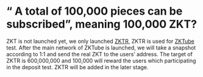 # “ A total of 100,000 pieces can be subscribed”, meaning 100,000 ZKT?

ZKT is not launched yet, we only launched [ZKTR](https://etherscan.io/token/0xc53d46fd66edeb5d6f36e53ba22eee4647e2cdb2?__cf_chl_captcha_tk__=pmd_27c0b838d6aab89d9ab747f4e09a1d8847539267-1628860150-0-gqNtZGzNAyKjcnBszQkO#balances), ZKTR is used for [ZKTube](https://zktube.io/) test. After the main network of ZKTube is launched, we will take a snapshot according to 1:1 and send the real ZKT to the users’ address. The target of ZKTR is 600,000,000 and 100,000 will reward the users which participating in the deposit test. ZKTR will be added in the later stage.
